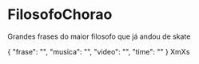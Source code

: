 # FilosofoChorao
Grandes frases do maior filosofo que já andou de skate

{
  "frase": "",
  "musica": "",
  "video": "",
  "time": ""
}
XmXs